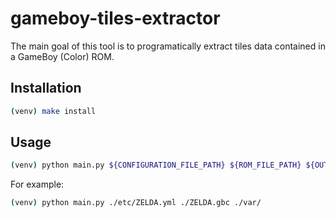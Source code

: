 # gameboy-tiles-extractor

The main goal of this tool is to programatically extract tiles data contained in a GameBoy (Color) ROM.

## Installation

```bash
(venv) make install
```

## Usage

```bash
(venv) python main.py ${CONFIGURATION_FILE_PATH} ${ROM_FILE_PATH} ${OUTPUT_DIRECTORY_PATH}
```

For example:

```bash
(venv) python main.py ./etc/ZELDA.yml ./ZELDA.gbc ./var/
```
